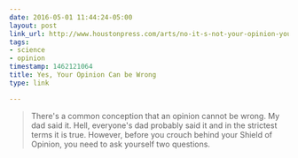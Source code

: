 ```yaml
---
date: 2016-05-01 11:44:24-05:00
layout: post
link_url: http://www.houstonpress.com/arts/no-it-s-not-your-opinion-you-re-just-wrong-updated-7611752
tags:
- science
- opinion
timestamp: 1462121064
title: Yes, Your Opinion Can be Wrong
type: link

---
```

> There's a common conception that an opinion cannot be wrong. My dad said it. Hell, everyone's dad probably said it and in the strictest terms it is true. However, before you crouch behind your Shield of Opinion, you need to ask yourself two questions.